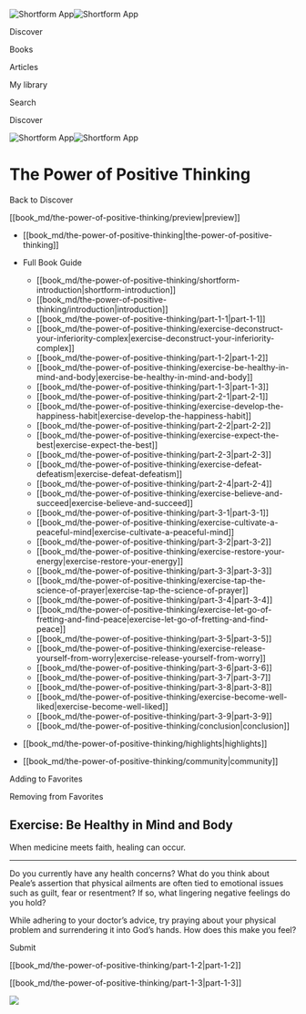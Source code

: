 ![Shortform App](/img/logo.36a2399e.svg)![Shortform App](/img/logo-dark.70c1b072.svg)

Discover

Books

Articles

My library

Search

Discover

![Shortform App](/img/logo.36a2399e.svg)![Shortform App](/img/logo-dark.70c1b072.svg)

# The Power of Positive Thinking

Back to Discover

[[book_md/the-power-of-positive-thinking/preview|preview]]

  * [[book_md/the-power-of-positive-thinking|the-power-of-positive-thinking]]
  * Full Book Guide

    * [[book_md/the-power-of-positive-thinking/shortform-introduction|shortform-introduction]]
    * [[book_md/the-power-of-positive-thinking/introduction|introduction]]
    * [[book_md/the-power-of-positive-thinking/part-1-1|part-1-1]]
    * [[book_md/the-power-of-positive-thinking/exercise-deconstruct-your-inferiority-complex|exercise-deconstruct-your-inferiority-complex]]
    * [[book_md/the-power-of-positive-thinking/part-1-2|part-1-2]]
    * [[book_md/the-power-of-positive-thinking/exercise-be-healthy-in-mind-and-body|exercise-be-healthy-in-mind-and-body]]
    * [[book_md/the-power-of-positive-thinking/part-1-3|part-1-3]]
    * [[book_md/the-power-of-positive-thinking/part-2-1|part-2-1]]
    * [[book_md/the-power-of-positive-thinking/exercise-develop-the-happiness-habit|exercise-develop-the-happiness-habit]]
    * [[book_md/the-power-of-positive-thinking/part-2-2|part-2-2]]
    * [[book_md/the-power-of-positive-thinking/exercise-expect-the-best|exercise-expect-the-best]]
    * [[book_md/the-power-of-positive-thinking/part-2-3|part-2-3]]
    * [[book_md/the-power-of-positive-thinking/exercise-defeat-defeatism|exercise-defeat-defeatism]]
    * [[book_md/the-power-of-positive-thinking/part-2-4|part-2-4]]
    * [[book_md/the-power-of-positive-thinking/exercise-believe-and-succeed|exercise-believe-and-succeed]]
    * [[book_md/the-power-of-positive-thinking/part-3-1|part-3-1]]
    * [[book_md/the-power-of-positive-thinking/exercise-cultivate-a-peaceful-mind|exercise-cultivate-a-peaceful-mind]]
    * [[book_md/the-power-of-positive-thinking/part-3-2|part-3-2]]
    * [[book_md/the-power-of-positive-thinking/exercise-restore-your-energy|exercise-restore-your-energy]]
    * [[book_md/the-power-of-positive-thinking/part-3-3|part-3-3]]
    * [[book_md/the-power-of-positive-thinking/exercise-tap-the-science-of-prayer|exercise-tap-the-science-of-prayer]]
    * [[book_md/the-power-of-positive-thinking/part-3-4|part-3-4]]
    * [[book_md/the-power-of-positive-thinking/exercise-let-go-of-fretting-and-find-peace|exercise-let-go-of-fretting-and-find-peace]]
    * [[book_md/the-power-of-positive-thinking/part-3-5|part-3-5]]
    * [[book_md/the-power-of-positive-thinking/exercise-release-yourself-from-worry|exercise-release-yourself-from-worry]]
    * [[book_md/the-power-of-positive-thinking/part-3-6|part-3-6]]
    * [[book_md/the-power-of-positive-thinking/part-3-7|part-3-7]]
    * [[book_md/the-power-of-positive-thinking/part-3-8|part-3-8]]
    * [[book_md/the-power-of-positive-thinking/exercise-become-well-liked|exercise-become-well-liked]]
    * [[book_md/the-power-of-positive-thinking/part-3-9|part-3-9]]
    * [[book_md/the-power-of-positive-thinking/conclusion|conclusion]]
  * [[book_md/the-power-of-positive-thinking/highlights|highlights]]
  * [[book_md/the-power-of-positive-thinking/community|community]]



Adding to Favorites 

Removing from Favorites 

## Exercise: Be Healthy in Mind and Body

When medicine meets faith, healing can occur.

* * *

Do you currently have any health concerns? What do you think about Peale’s assertion that physical ailments are often tied to emotional issues such as guilt, fear or resentment? If so, what lingering negative feelings do you hold?

While adhering to your doctor’s advice, try praying about your physical problem and surrendering it into God’s hands. How does this make you feel?

Submit 

[[book_md/the-power-of-positive-thinking/part-1-2|part-1-2]]

[[book_md/the-power-of-positive-thinking/part-1-3|part-1-3]]

![](https://bat.bing.com/action/0?ti=56018282&Ver=2&mid=06f50caa-c7f3-47f6-bd04-77add9a8ec6a&sid=1711133063fa11eebdec89a8b8ae3bbc&vid=171147a063fa11eea7440fcfeb230d96&vids=0&msclkid=N&pi=0&lg=en-US&sw=800&sh=600&sc=24&nwd=1&tl=Shortform%20%7C%20Book&p=https%3A%2F%2Fwww.shortform.com%2Fapp%2Fbook%2Fthe-power-of-positive-thinking%2Fexercise-be-healthy-in-mind-and-body&r=&lt=473&evt=pageLoad&sv=1&rn=478920)
